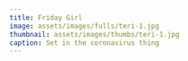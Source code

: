 ```yaml
---
title: Friday Girl
image: assets/images/fulls/teri-1.jpg
thumbnail: assets/images/thumbs/teri-1.jpg
caption: Set in the coronavirus thing
---
```

